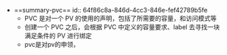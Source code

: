 - ==summary-pvc==
  id:: 64f86c8a-846d-4cc3-846e-fef42789b5fe
	- PVC 是对一个 PV 的使用的声明，包括了所需要的容量，和访问模式等
	- 创建一个 PVC 之后，会根据 PVC 中定义的容量要求、label 去寻找一块满足条件的 PV 进行绑定
	- pvc是对pv的申领，